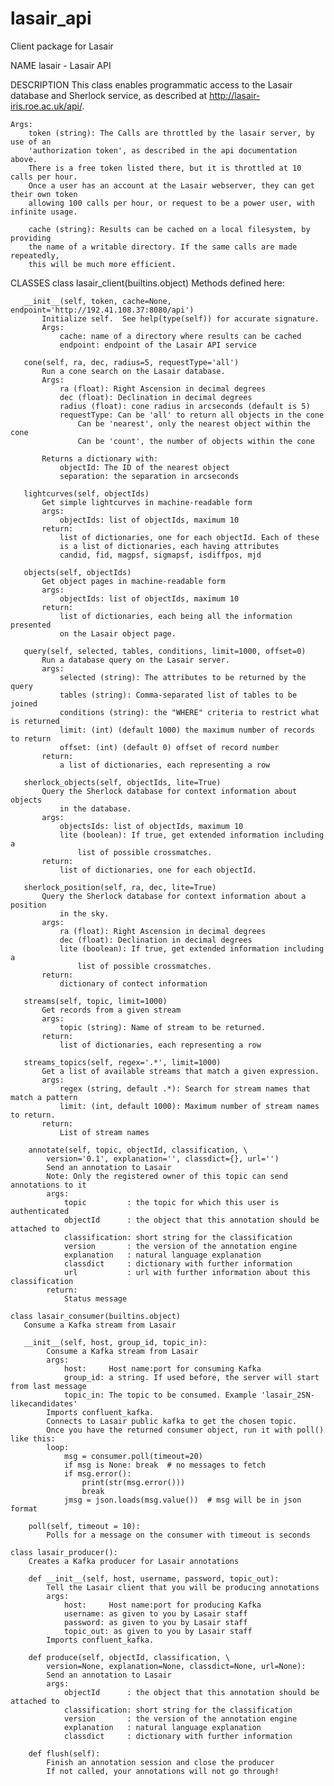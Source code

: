 # lasair_api
Client package for Lasair

NAME
    lasair - Lasair API

DESCRIPTION
    This class enables programmatic access to the Lasair database and Sherlock service, 
    as described at http://lasair-iris.roe.ac.uk/api/.
    
    Args:
        token (string): The Calls are throttled by the lasair server, by use of an 
        'authorization token', as described in the api documentation above. 
        There is a free token listed there, but it is throttled at 10 calls per hour. 
        Once a user has an account at the Lasair webserver, they can get their own token
        allowing 100 calls per hour, or request to be a power user, with infinite usage.
    
        cache (string): Results can be cached on a local filesystem, by providing 
        the name of a writable directory. If the same calls are made repeatedly, 
        this will be much more efficient.

CLASSES
    class lasair_client(builtins.object)
       Methods defined here:
       
       __init__(self, token, cache=None, endpoint='http://192.41.108.37:8080/api')
           Initialize self.  See help(type(self)) for accurate signature.
           Args:
               cache: name of a directory where results can be cached 
               endpoint: endpoint of the Lasair API service
       
       cone(self, ra, dec, radius=5, requestType='all')
           Run a cone search on the Lasair database.
           Args:
               ra (float): Right Ascension in decimal degrees
               dec (float): Declination in decimal degrees
               radius (float): cone radius in arcseconds (default is 5)
               requestType: Can be 'all' to return all objects in the cone
                   Can be 'nearest', only the nearest object within the cone
                   Can be 'count', the number of objects within the cone
           
           Returns a dictionary with:
               objectId: The ID of the nearest object
               separation: the separation in arcseconds
       
       lightcurves(self, objectIds)
           Get simple lightcurves in machine-readable form
           args:
               objectIds: list of objectIds, maximum 10
           return:
               list of dictionaries, one for each objectId. Each of these
               is a list of dictionaries, each having attributes
               candid, fid, magpsf, sigmapsf, isdiffpos, mjd
       
       objects(self, objectIds)
           Get object pages in machine-readable form
           args:
               objectIds: list of objectIds, maximum 10
           return:
               list of dictionaries, each being all the information presented
               on the Lasair object page.
       
       query(self, selected, tables, conditions, limit=1000, offset=0)
           Run a database query on the Lasair server.
           args: 
               selected (string): The attributes to be returned by the query
               tables (string): Comma-separated list of tables to be joined
               conditions (string): the "WHERE" criteria to restrict what is returned
               limit: (int) (default 1000) the maximum number of records to return
               offset: (int) (default 0) offset of record number
           return:
               a list of dictionaries, each representing a row
       
       sherlock_objects(self, objectIds, lite=True)
           Query the Sherlock database for context information about objects
               in the database.
           args:
               objectsIds: list of objectIds, maximum 10
               lite (boolean): If true, get extended information including a 
                   list of possible crossmatches.
           return:
               list of dictionaries, one for each objectId.
       
       sherlock_position(self, ra, dec, lite=True)
           Query the Sherlock database for context information about a position
               in the sky.
           args:
               ra (float): Right Ascension in decimal degrees
               dec (float): Declination in decimal degrees
               lite (boolean): If true, get extended information including a 
                   list of possible crossmatches.
           return:
               dictionary of contect information
       
       streams(self, topic, limit=1000)
           Get records from a given stream
           args:
               topic (string): Name of stream to be returned.
           return:
               list of dictionaries, each representing a row
       
       streams_topics(self, regex='.*', limit=1000)
           Get a list of available streams that match a given expression.
           args:
               regex (string, default .*): Search for stream names that match a pattern
               limit: (int, default 1000): Maximum number of stream names to return.
           return:
               List of stream names

        annotate(self, topic, objectId, classification, \
            version='0.1', explanation='', classdict={}, url='')
            Send an annotation to Lasair
            Note: Only the registered owner of this topic can send annotations to it
            args:
                topic         : the topic for which this user is authenticated
                objectId      : the object that this annotation should be attached to
                classification: short string for the classification
                version       : the version of the annotation engine
                explanation   : natural language explanation
                classdict     : dictionary with further information
                url           : url with further information about this classification
            return:
                Status message

    class lasair_consumer(builtins.object)
       Consume a Kafka stream from Lasair
       
       __init__(self, host, group_id, topic_in):
            Consume a Kafka stream from Lasair
            args:
                host:     Host name:port for consuming Kafka
                group_id: a string. If used before, the server will start from last message
                topic_in: The topic to be consumed. Example 'lasair_2SN-likecandidates'
            Imports confluent_kafka.
            Connects to Lasair public kafka to get the chosen topic.
            Once you have the returned consumer object, run it with poll() like this:
            loop:
                msg = consumer.poll(timeout=20)
                if msg is None: break  # no messages to fetch
                if msg.error(): 
                    print(str(msg.error()))
                    break
                jmsg = json.loads(msg.value())  # msg will be in json format

        poll(self, timeout = 10):
            Polls for a message on the consumer with timeout is seconds

    class lasair_producer():
        Creates a Kafka producer for Lasair annotations

        def __init__(self, host, username, password, topic_out):
            Tell the Lasair client that you will be producing annotations
            args:
                host:     Host name:port for producing Kafka
                username: as given to you by Lasair staff
                password: as given to you by Lasair staff
                topic_out: as given to you by Lasair staff
            Imports confluent_kafka.

        def produce(self, objectId, classification, \
            version=None, explanation=None, classdict=None, url=None):
            Send an annotation to Lasair
            args:
                objectId      : the object that this annotation should be attached to
                classification: short string for the classification
                version       : the version of the annotation engine
                explanation   : natural language explanation
                classdict     : dictionary with further information
    
        def flush(self):
            Finish an annotation session and close the producer
            If not called, your annotations will not go through!


